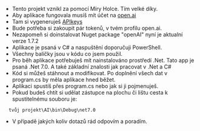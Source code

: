 * Tento projekt vznikl za pomocí Míry Holce. Tím velké díky.
* Aby aplikace fungovala musíš mít účet na [open.ai](https://openai.com/)
* Tam si vygeneruješ [APIkeys](https://platform.openai.com/api-keys)
* Bude potřeba si zakoupit pár tokenů, v tvém profilu open.ai.
* Nezapomeň si doinstalovat Nuget package "openAI" nyní je aktualní verze 1.7.2
* Aplikace je psaná v C# a naspuštění doporučuji PowerShell.
* Všechny balíčky jsou v kódu co jsem použil.
* Pro běh aplikace potřebuješ mít nainstalováno prostředí .Net. Tato app je psaná .Net 7.0. A také základní znalosti jak pracovat v .Net a C#
* Kód si můžeš stáhnout a modifikovat. Po doplnění všech dat v program.cs by měla aplikace hned běžet.
* Aplikaci spustíš přes program.cs nebo jak si ji pojmenuješ.
* Pokud budeš chtít si udělat zástupce na plochu či lištu cesta k spustitelnému souboru je:
```
  tvůj projekt\AI\bin\Debug\net7.0
```

* V případě jakých koliv dotazů rád odpovím a poradím.
